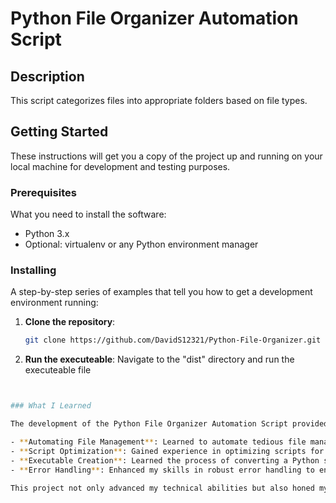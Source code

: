 # Python File Organizer Automation Script

## Description
This script categorizes files into appropriate folders based on file types.

## Getting Started

These instructions will get you a copy of the project up and running on your local machine for development and testing purposes.

### Prerequisites

What you need to install the software:

- Python 3.x
- Optional: virtualenv or any Python environment manager

### Installing

A step-by-step series of examples that tell you how to get a development environment running:

1. **Clone the repository**:
   ```bash
   git clone https://github.com/DavidS12321/Python-File-Organizer.git

2. **Run the executeable**:
  Navigate to the "dist" directory and run the executeable file
  ```bash
  

### What I Learned

The development of the Python File Organizer Automation Script provided a comprehensive learning experience in several technical areas and practical aspects of software development:

- **Automating File Management**: Learned to automate tedious file management tasks, which deepened my understanding of how to improve efficiency and productivity in day-to-day computing tasks.
- **Script Optimization**: Gained experience in optimizing scripts for performance, ensuring that the file organization process is swift and efficient even when processing large volumes of data.
- **Executable Creation**: Learned the process of converting a Python script into an executable file using tools like PyInstaller, which is invaluable for distributing Python applications to users who do not have Python installed.
- **Error Handling**: Enhanced my skills in robust error handling to ensure the script runs smoothly across different operating systems and in various file system configurations.

This project not only advanced my technical abilities but also honed my problem-solving skills and attention to detail, particularly in the context of automating and simplifying user workflows through software.

